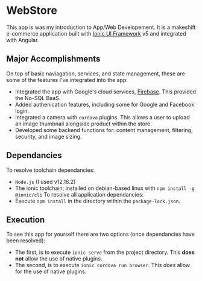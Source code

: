 # WebStore
This app is was my introduction to App/Web Developement. It is a makeshift e-commerce application built with [Ionic UI Framework](https://ionicframework.com) v5 and integrated with Angular.

## Major Accomplishments
On top of basic naviagation, services, and state management, these are some of the features I've integrated into the app:
 * Integrated the app with Google's cloud services, [Firebase](https://firebase.google.com). This provided the No-SQL BaaS.
 * Added authenication features, including some for Google and Facebook login.
 * Integrated a camera with `cordova` plugins. This allows a user to upload an image thumbnail alongside product within the store.
 * Developed some backend functions for: content management, filtering, security, and image sizing.

## Dependancies
To resolve toolchain dependancies:
 * `Node.js` (I used v12.16.2)
 * The ionic toolchain; installed on debian-based linux with `npm install -g @ionic/cli`
To resolve all application dependancies:
 * Execute `npm install` in the directory within the `package-lock.json`.
 
 ## Execution
 To see this app for yourself there are two options (once dependancies have been resolved):
  * The first, is to execute `ionic serve` from the project directory. This __does not__ allow the use of native plugins.
  * The second, is to execute `ionic cordova run browser`. This _does_ allow for the use of native plugins. 
 
